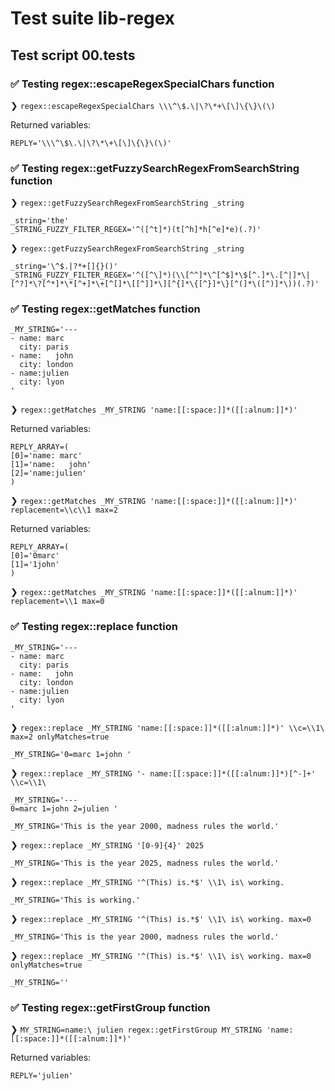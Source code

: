 # Test suite lib-regex

## Test script 00.tests

### ✅ Testing regex::escapeRegexSpecialChars function

❯ `regex::escapeRegexSpecialChars \\\^\$.\|\?\*+\[\]\{\}\(\)`

Returned variables:

```text
REPLY='\\\^\$\.\|\?\*\+\[\]\{\}\(\)'
```

### ✅ Testing regex::getFuzzySearchRegexFromSearchString function

❯ `regex::getFuzzySearchRegexFromSearchString _string`

```text
_string='the'
_STRING_FUZZY_FILTER_REGEX='^([^t]*)(t[^h]*h[^e]*e)(.?)'
```

❯ `regex::getFuzzySearchRegexFromSearchString _string`

```text
_string='\^$.|?*+[]{}()'
_STRING_FUZZY_FILTER_REGEX='^([^\]*)(\\[^^]*\^[^$]*\$[^.]*\.[^|]*\|[^?]*\?[^*]*\*[^+]*\+[^[]*\[[^]]*\][^{]*\{[^}]*\}[^(]*\([^)]*\))(.?)'
```

### ✅ Testing regex::getMatches function

```text
_MY_STRING='---
- name: marc
  city: paris
- name:   john
  city: london
- name:julien
  city: lyon
'
```

❯ `regex::getMatches _MY_STRING 'name:[[:space:]]*([[:alnum:]]*)'`

Returned variables:

```text
REPLY_ARRAY=(
[0]='name: marc'
[1]='name:   john'
[2]='name:julien'
)
```

❯ `regex::getMatches _MY_STRING 'name:[[:space:]]*([[:alnum:]]*)' replacement=\\c\\1 max=2`

Returned variables:

```text
REPLY_ARRAY=(
[0]='0marc'
[1]='1john'
)
```

❯ `regex::getMatches _MY_STRING 'name:[[:space:]]*([[:alnum:]]*)' replacement=\\1 max=0`

### ✅ Testing regex::replace function

```text
_MY_STRING='---
- name: marc
  city: paris
- name:   john
  city: london
- name:julien
  city: lyon
'
```

❯ `regex::replace _MY_STRING 'name:[[:space:]]*([[:alnum:]]*)' \\c=\\1\  max=2 onlyMatches=true`

```text
_MY_STRING='0=marc 1=john '
```

❯ `regex::replace _MY_STRING '- name:[[:space:]]*([[:alnum:]]*)[^-]+' \\c=\\1\ `

```text
_MY_STRING='---
0=marc 1=john 2=julien '
```

```text
_MY_STRING='This is the year 2000, madness rules the world.'
```

❯ `regex::replace _MY_STRING '[0-9]{4}' 2025`

```text
_MY_STRING='This is the year 2025, madness rules the world.'
```

❯ `regex::replace _MY_STRING '^(This) is.*$' \\1\ is\ working.`

```text
_MY_STRING='This is working.'
```

❯ `regex::replace _MY_STRING '^(This) is.*$' \\1\ is\ working. max=0`

```text
_MY_STRING='This is the year 2000, madness rules the world.'
```

❯ `regex::replace _MY_STRING '^(This) is.*$' \\1\ is\ working. max=0 onlyMatches=true`

```text
_MY_STRING=''
```

### ✅ Testing regex::getFirstGroup function

❯ `MY_STRING=name:\ julien regex::getFirstGroup MY_STRING 'name:[[:space:]]*([[:alnum:]]*)'`

Returned variables:

```text
REPLY='julien'
```

